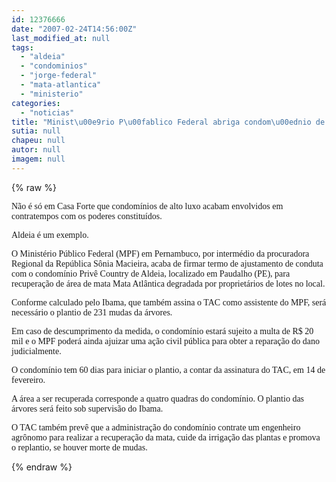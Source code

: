 ```yaml
---
id: 12376666
date: "2007-02-24T14:56:00Z"
last_modified_at: null
tags:
  - "aldeia"
  - "condominios"
  - "jorge-federal"
  - "mata-atlantica"
  - "ministerio"
categories:
  - "noticias"
title: "Minist\u00e9rio P\u00fablico Federal abriga condom\u00ednio de Aldeia a recuperar \u00e1rea de Mata Atl\u00e2ntica"
sutia: null
chapeu: null
autor: null
imagem: null
---
```

{% raw %}
<p><P><FONT face=Verdana>Não é só em Casa Forte que condomínios de alto luxo acabam envolvidos em contratempos com os poderes constituídos.</FONT></P></p>
<p><P><FONT face=Verdana>Aldeia é um exemplo.</FONT></P></p>
<p><P><FONT face=Verdana>O Ministério Público Federal (MPF) em Pernambuco, por intermédio da procuradora Regional da República Sônia Macieira, acaba de firmar termo de ajustamento de conduta com o condomínio Privê Country de Aldeia, localizado em Paudalho (PE), para recuperação de área de mata Mata Atlântica degradada por proprietários de lotes no local. </FONT></P></p>
<p><P><FONT face=Verdana>Conforme calculado pelo Ibama, que também assina o TAC como assistente do MPF, será necessário o plantio de 231 mudas da árvores.</FONT></P></p>
<p><P><FONT face=Verdana>Em caso de descumprimento da medida, o condomínio estará sujeito a multa de R$ 20 mil e o MPF poderá ainda ajuizar uma ação civil pública para obter a reparação do dano judicialmente. </FONT></P></p>
<p><P><FONT face=Verdana>O condomínio tem 60 dias para iniciar o plantio, a contar da assinatura do TAC, em 14 de fevereiro.</FONT></P></p>
<p><P><FONT face=Verdana>A área a ser recuperada corresponde a quatro quadras do condomínio. O plantio das árvores será feito sob supervisão do Ibama. </FONT></P></p>
<p><P><FONT face=Verdana>O TAC também prevê que a administração do condomínio contrate um engenheiro agrônomo para realizar a recuperação da mata, cuide da irrigação das plantas e promova o replantio, se houver morte de mudas.</FONT></P> </p>
{% endraw %}
